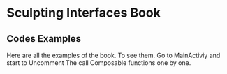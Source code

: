 <h1> Sculpting Interfaces Book </h1>

<h2> Codes Examples </h2>

<p>Here are all the examples of the book. To see them. Go to MainActiviy and start to Uncomment The call Composable functions one by one.</p>



